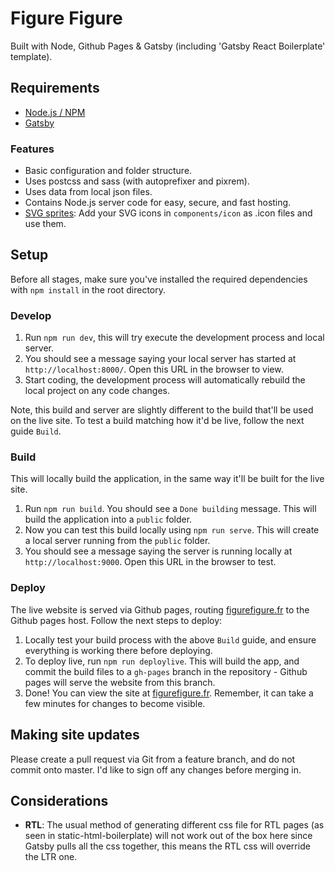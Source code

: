 # Figure Figure 

Built with Node, Github Pages & Gatsby (including 'Gatsby React Boilerplate' template).

## Requirements

*  [Node.js / NPM](http://nodejs.org)
*  [Gatsby](https://www.gatsbyjs.org/docs/)

### Features

* Basic configuration and folder structure.
* Uses postcss and sass (with autoprefixer and pixrem).
* Uses data from local json files.
* Contains Node.js server code for easy, secure, and fast hosting.
* [SVG sprites](https://css-tricks.com/svg-sprites-use-better-icon-fonts/): Add your SVG icons in `components/icon` as .icon files and use them.

## Setup

Before all stages, make sure you've installed the required dependencies with `npm install` in the root directory.

### Develop

1. Run `npm run dev`, this will try execute the development process and local server.
1. You should see a message saying your local server has started at `http://localhost:8000/`. Open this URL in the browser to view.
1. Start coding, the development process will automatically rebuild the local project on any code changes.

Note, this build and server are slightly different to the build that'll be used on the live site. To test a build matching how it'd be live, follow the next guide `Build`.

### Build

This will locally build the application, in the same way it'll be built for the live site.

1. Run `npm run build`. You should see a `Done building` message. This will build the application into a `public` folder.
1. Now you can test this build locally using `npm run serve`. This will create a local server running from the `public` folder.
1. You should see a message saying the server is running locally at `http://localhost:9000`. Open this URL in the browser to test.


### Deploy

The live website is served via Github pages, routing [figurefigure.fr](figurefigure.fr) to the Github pages host. Follow the next steps to deploy:

1. Locally test your build process with the above `Build` guide, and ensure everything is working there before deploying.
1. To deploy live, run `npm run deploylive`. This will build the app, and commit the build files to a `gh-pages` branch in the repository - Github pages will serve the website from this branch.
1. Done! You can view the site at [figurefigure.fr](figurefigure.fr). Remember, it can take a few minutes for changes to become visible.

## Making site updates

Please create a pull request via Git from a feature branch, and do not commit onto master. I'd like to sign off any changes before merging in.

## Considerations

* **RTL**: The usual method of generating different css file for RTL pages (as seen in static-html-boilerplate) will not work out of the box here since Gatsby pulls all the css together, this means the RTL css will override the LTR one.
